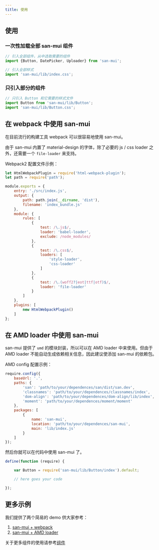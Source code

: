 ```yaml
---
title: 使用
---
```

## 使用

### 一次性加载全部 san-mui 组件

```js
// 引入全部组件，从中选取需要的组件
import {Button, DatePicker, Uploader} from 'san-mui';

// 引入全部样式
import 'san-mui/lib/index.css';
```

### 只引入部分的组件

```js
// 只引入 Button 和它需要的样式文件
import Button from 'san-mui/lib/Button';
import 'san-mui/lib/Button.css';
```

## 在 webpack 中使用 san-mui

在目前流行的构建工具 webpack 可以很容易地使用 san-mui。

由于 san-mui 内置了 material-design 的字体，除了必要的 js / css loader 之外，还需要一个 `file-loader` 来支持。

Webpack2 配置文件示例：

```js
let HtmlWebpackPlugin = require('html-webpack-plugin');
let path = require('path');

module.exports = {
    entry: './src/index.js',
    output: {
        path: path.join(__dirname, 'dist'),
        filename: 'index_bundle.js'
    },
    module: {
        rules: [
            {
                test: /\.js$/,
                loader: 'babel-loader',
                exclude: /node_modules/
            },
            {
                test: /\.css$/,
                loaders: [
                    'style-loader',
                    'css-loader'
                ]
            },
            {
                test: /\.(woff2?|eot|ttf|otf)$/,
                loader: 'file-loader'
            }
        ]
    },
    plugins: [
        new HtmlWebpackPlugin()
    ]
};
```

## 在 AMD loader 中使用 san-mui

san-mui 提供了 `umd` 的模块封装，所以可以在 AMD loader 中来使用。但由于 AMD loader 不能自动生成依赖相关信息，因此建议使添加 san-mui 的依赖包。

AMD config 配置示例：

```js
require.config({
    baseUrl: '.',
    paths: {
        'san': 'path/to/your/dependences/san/dist/san.dev',
        'classnames': 'path/to/your/dependences/classnames/index',
        'dom-align': 'path/to/your/dependences/dom-align/lib/index',
        'moment': 'path/to/your/dependences/moment/moment'
    },
    packages: [
        {
            name: 'san-mui',
            location: 'path/to/your/dependences/san-mui',
            main: 'lib/index.js'
        }
    ]
});
```

然后你就可以在代码中使用 san-mui 了。

```js
define(function (require) {

    var Button = require('san-mui/lib/Button/index').default;

    // here goes your code

});
```


## 更多示例

我们提供了两个简易的 demo 供大家参考：

1. [san-mui + webpack](https://github.com/jinzhubaofu/san-mui-examples/tree/master/san-mui-with-webpack)
2. [san-mui + AMD loader](https://github.com/jinzhubaofu/san-mui-examples/tree/master/san-mui-with-amd)

关于更多组件的使用请参考[组件](#/components/AppBar)
